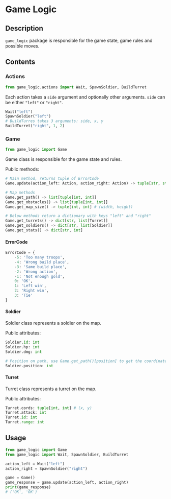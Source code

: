 # Game Logic

## Description

`game_logic` package is responsible for the game state, game rules and possible moves.

## Contents

### Actions

```python
from game_logic.actions import Wait, SpawnSoldier, BuildTurret
```

Each action takes a `side` argument and optionally other arguments.
`side` can be either `"left"` or `"right"`.

```python
Wait("left")
SpawnSoldier("left")
# BuildTurres takes 3 arguments: side, x, y
BuildTurret("right", 1, 2)
```

### Game

```python
from game_logic import Game
```

Game class is responsible for the game state and rules.

Public methods:

```python
# Main method, returns tuple of ErrorCode
Game.update(action_left: Action, action_right: Action) -> tuple[str, str]

# Map methods
Game.get_path() -> list[tuple[int, int]]
Game.get_obstacles() -> list[tuple[int, int]]
Game.get_map_size() -> tuple[int, int] # (width, height)

# Below methods return a dictionary with keys "left" and "right"
Game.get_turrets() -> dict[str, list[Turret]]
Game.get_soldiers() -> dict[str, list[Soldier]]
Game.get_stats() -> dict[str, int]
```

#### ErrorCode

```python
ErrorCode = {
    -5: 'Too many troops',
    -4: 'Wrong build place',
    -3: 'Same build place',
    -2: 'Wrong action',
    -1: 'Not enough gold',
    0: 'OK',
    1: 'Left win',
    2: 'Right win',
    3: 'Tie'
}
```

#### Soldier

Soldier class represents a soldier on the map.

Public attributes:

```python
Soldier.id: int
Soldier.hp: int
Soldier.dmg: int

# Position on path, use Game.get_path()[position] to get the coordinates
Soldier.position: int
```

#### Turret

Turret class represents a turret on the map.

Public attributes:

```python
Turret.cords: tuple[int, int] # (x, y)
Turret.attack: int
Turret.id: int
Turret.range: int
```

## Usage

```python
from game_logic import Game
from game_logic import Wait, SpawnSoldier, BuildTurret

action_left = Wait("left")
action_right = SpawnSoldier("right")

game = Game()
game_response = game.update(action_left, action_right)
print(game_response)
# ('OK', 'OK')
```
